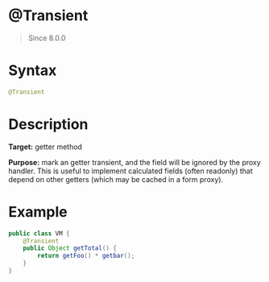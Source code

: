 # @Transient
> Since 8.0.0

Syntax
======

```java
@Transient
```

Description
===========

**Target:** getter method

**Purpose:** mark an getter transient, and the field will be ignored by the proxy handler.
This is useful to implement calculated fields (often readonly) that depend on other getters (which may be cached in a form proxy).

Example
=======

```java
public class VM {
    @Transient
    public Object getTotal() {
        return getFoo() * getbar();
    }
}
```
